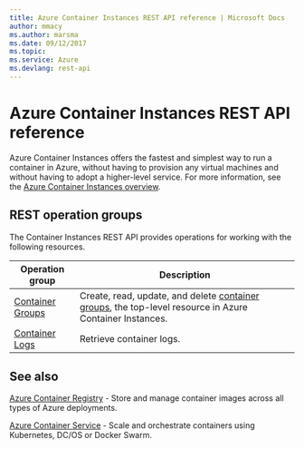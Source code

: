 ```yaml
---
title: Azure Container Instances REST API reference | Microsoft Docs
author: mmacy
ms.author: marsma
ms.date: 09/12/2017
ms.topic:
ms.service: Azure
ms.devlang: rest-api
---
```


# Azure Container Instances REST API reference

Azure Container Instances offers the fastest and simplest way to run a container in Azure, without having to provision any virtual machines and without having to adopt a higher-level service. For more information, see the [Azure Container Instances overview](/azure/container-instances/container-instances-overview).

## REST operation groups

The Container Instances REST API provides operations for working with the following resources.

| Operation group | Description                                                        |
|-----------------|--------------------------------------------------------------------|
|[Container Groups](~/docs-ref-autogen/container-instances/containergroups.json)| Create, read, update, and delete [container groups](/azure/container-instances/container-instances-container-groups), the top-level resource in Azure Container Instances. |
|[Container Logs](~/docs-ref-autogen/container-instances/containerlogs.json)| Retrieve container logs. |

## See also

[Azure Container Registry](/azure/container-registry/) - Store and manage container images across all types of Azure deployments.

[Azure Container Service](/azure/container-service/) - Scale and orchestrate containers using Kubernetes, DC/OS or Docker Swarm.
